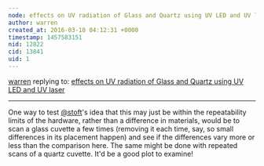 ```yaml
---
node: effects on UV radiation of Glass and Quartz using UV LED and UV laser
author: warren
created_at: 2016-03-10 04:12:31 +0000
timestamp: 1457583151
nid: 12822
cid: 13841
uid: 1
---
```




[warren](../profile/warren) replying to: [effects on UV radiation of Glass and Quartz using UV LED and UV laser](../notes/dhaffnersr/03-09-2016/effects-on-uv-radiation-of-glass-and-quartz-using-uv-led-and-uv-laser)

----
One way to test [@stoft](/profile/stoft)'s idea that this may just be within the repeatability limits of the hardware, rather than a difference in materials, would be to scan a glass cuvette a few times (removing it each time, say, so small differences in its placement happen) and see if the differences vary more or less than the comparison here. The same might be done with repeated scans of a quartz cuvette. It'd be a good plot to examine!